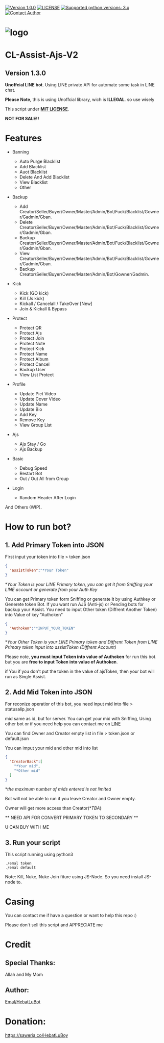 [![Version 1.0.0](https://i.ibb.co/6vJvwyf/5.png "Version 1.0.0")](https://github.com/alipbudiman/CL-Assist-Ajs-V2/blob/main/README.md#cl-assist-ajs-v2)
[![LICENSE](https://i.ibb.co/5nR4p7x/6.png "LICENSE")](https://github.com/alipbudiman/CL-Assist-Ajs-V2/blob/main/LICENSE)
[![Supported python versions: 3.x](https://i.ibb.co/L1k6BC2/7.png "supported python versions: 3.x")](https://www.python.org/downloads/)
[![Contact Author](https://i.ibb.co/xCDRtJs/8.png "contact author")](https://fxgdev.site/alifbudiman.html)


# ![logo](https://i.ibb.co/MCZB694/hbtlogo.jpg)


# CL-Assist-Ajs-V2
## Version 1.3.0

**Unoffcial LINE bot**. Using LINE private API for automate some task in LINE chat.

**Please Note**, this is using Unoffcial library, wich is **ILLEGAL**. so use wisely

This script under [**MIT LICENSE**](https://github.com/alipbudiman/CL-Assist-Ajs-V2/blob/main/LICENSE).

**NOT FOR SALE!!**


# Features
- Banning
  - Auto Purge Blacklist
  - Add Blacklist
  - Auot Blacklist
  - Delete And Add Blacklist
  - View Blacklist
  - Other

- Backup
  - Add Creator/Seller/Buyer/Owner/Master/Admin/Bot/Fuck/Blacklist/Gowner/Gadmin/Gban.
  - Delete Creator/Seller/Buyer/Owner/Master/Admin/Bot/Fuck/Blacklist/Gowner/Gadmin/Gban.
  - Backup Creator/Seller/Buyer/Owner/Master/Admin/Bot/Fuck/Blacklist/Gowner/Gadmin/Gban.
  - View Creator/Seller/Buyer/Owner/Master/Admin/Bot/Fuck/Blacklist/Gowner/Gadmin/Gban.
  - Backup Creator/Seller/Buyer/Owner/Master/Admin/Bot/Gowner/Gadmin.

- Kick
  - Kick (GO kick)
  - Kill (Js kick)
  - Kickall / Cancelall / TakeOver [New]
  - Join & Kickall & Bypass
 
- Protect
  - Protect QR
  - Protect Ajs
  - Protect Join 
  - Protect Note
  - Protect Kick
  - Protect Name
  - Protect Album
  - Protect Cancel
  - Backup User
  - View List Protect

- Profile
  - Update Pict Video
  - Update Cover Video
  - Update Name
  - Update Bio
  - Add Key
  - Remove Key
  - View Group List

- Ajs
  - Ajs Stay / Go
  - Ajs Backup

- Basic
  - Debug Speed
  - Restart Bot
  - Out / Out All from Group

- Login
  - Random Header After Login

And Others (WIP).

# How to run bot?

## 1. Add Primary Token into JSON
First input your token into file > token.json
```JSON
{
  "assistToken":"*Your Token"
}
```
**Your Token is your LINE Primary token, you can get it from Sniffing your LINE account or generate from your Auth Key*

You can get Primary token form Sniffing or generate it by using Authkey or Generete token Bot.
If you want run AJS (Anti-js) or Pending bots for backup your Assist. You need to input Other token (Diffrent Another Token) into Value of key "Authoken"
```JSON
{
  "Authoken":"*INPUT_YOUR_TOKEN"
}
```
**Your Other Token is your LINE Primary token and Diffrent Token from LINE Primary token input into assistToken (Diffrent Account)*

Please note, **you must input Token into value of Authoken** for run this bot. but you are **free to input Token into value of Authoken**.

if You if you don't put the token in the value of ajsToken, then your bot will run as Single Assist.


## 2. Add Mid Token into JSON
For reconize operatior of this bot, you need input mid into file > statusalip.json

mid same as id, but for server. You can get your mid with Sniffing, Using other bot or if you need help you can contact me on [LINE](https://line.me/ti/p/~xxxx)

You can find Owner and Creator empty list in file > token.json or default.json

You can imput your mid and other mid into list
```JSON
{
  "CreatorBack":[
    "*Your mid",
    "*Other mid"
  ]
}
```
**the maximum number of mids entered is not limited*

Bot will not be able to run if you leave Creator and Owner empty.

Owner will get more access than Creator(**TBA*)

** NEED API FOR CONVERT PRIMARY TOKEN TO SECONDARY **

U CAN BUY WITH ME

## 3. Run your script
This script running using python3
```SH
./emal token
./emal default
```
Note: Kill, Nuke, Nuke Join fiture using JS-Node. So you need install JS-node to.


# Casing

You can contact me if have a question or want to help this repo :)

Please don't sell this script and APPRECIATE me


# Credit

## Special Thanks:
Allah and My Mom

## Author:
[Emal/HebatLuBot](https://fxgdev.site/alifbudiman.html)

# Donation:
https://saweria.co/HebatLuBoy

